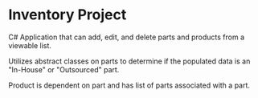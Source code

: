 # Inventory Project

C# Application that can add, edit, and delete parts and products from a viewable list.

Utilizes abstract classes on parts to determine if the populated data is an "In-House" or "Outsourced" part.

Product is dependent on part and has list of parts associated with a part.
